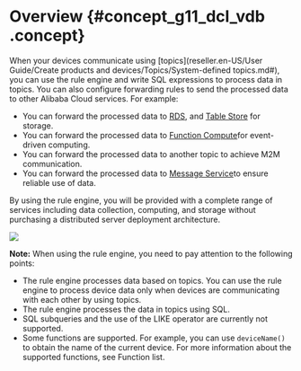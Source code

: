 # Overview {#concept_g11_dcl_vdb .concept}

When your devices communicate using [topics](reseller.en-US/User Guide/Create products and devices/Topics/System-defined topics.md#), you can use the rule engine and write SQL expressions to process data in topics. You can also configure forwarding rules to send the processed data to other Alibaba Cloud services. For example:

-   You can forward the processed data to [RDS](https://partners-intl.aliyun.com/help/doc-detail/26092.htm), and [Table Store](https://partners-intl.aliyun.com/help/product/27278.htm) for storage.
-   You can forward the processed data to [Function Compute](https://partners-intl.aliyun.com/help/product/50980.htm)for event-driven computing.
-   You can forward the processed data to another topic to achieve M2M communication.
-   You can forward the processed data to [Message Service](https://partners-intl.aliyun.com/help/product/27412.htm)to ensure reliable use of data.

By using the rule engine, you will be provided with a complete range of services including data collection, computing, and storage without purchasing a distributed server deployment architecture.

![](http://static-aliyun-doc.oss-cn-hangzhou.aliyuncs.com/assets/img/7486/15404607342243_en-US.png)

**Note:** When using the rule engine, you need to pay attention to the following points:

-   The rule engine processes data based on topics. You can use the rule engine to process device data only when devices are communicating with each other by using topics.
-   The rule engine processes the data in topics using SQL.
-   SQL subqueries and the use of the LIKE operator are currently not supported.
-   Some functions are supported. For example, you can use `deviceName()` to obtain the name of the current device. For more information about the supported functions, see Function list.

